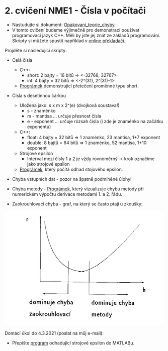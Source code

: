 # 2. cvičení NME1 - Čísla v počítači

* Nastudujte si dokument: [Opakovani_teorie_chyby](https://github.com/SebastianLorenz/NME1cv/blob/master/cv2/teorie_chyby.pdf).
* V tomto cvičení budeme výjimečně pro demonstraci používat programovací jazyk C++. Měli by jste jej znát ze základů programování. Skripty si můžete spustit například v [online překladači](https://www.tutorialspoint.com/compile_cpp11_online.php).

Projděte si následující skripty:

* Celá čísla
  * C++:
    * short: 2 bajty = 16 bitů => <-32768, 32767>
    * int: 4 bajty = 32 bitů => <-2^(31), 2^(31)-1>
  * [Prográmek](https://github.com/SebastianLorenz/NME1cv/blob/master/cv2/preteceni.cpp) demonstrující přetečení proměnné typu short.
  
* Čísla s desetinnou čárkou
  * Uložena jako: s x m x 2^(e) (dvojková soustava!)
    * s - znaménko
    * m - mantisa ... určuje přesnost čísla
    * e - exponent ... určuje rozsah čísla (i zde je znaménko na začátku exponentu)
  * C++:
    * float: 4 bajty = 32 bitů => 1 znaménko, 23 mantisa, 1+7 exponent
    * double: 8 bajtů = 64 bitů => 1 znaménko, 52 mantisa, 1+10 exponent
  * Strojové epsilon
    * Interval mezi čísly 1 a 2 je vždy rovnoměrný -> krok označíme jako strojové epsilon
  * [Prográmek](https://github.com/SebastianLorenz/NME1cv/blob/master/cv2/strojove_epsilon.cpp), který počítá odhad stojového epsilon.


* Chyba vstupních dat - pozor na špatně podmíněné úlohy!
* Chyba metody - [Prográmek](https://github.com/SebastianLorenz/NME1cv/blob/master/cv2/chyba_metody.m), který vizualizuje chybu metody při numerickém výpočtu derivace metodami 1. a 2. řádu.
* Zaokrouhlovací chyba - graf, na který se často ptají u zkoušky:

![alt text](https://github.com/SebastianLorenz/NME1cv/blob/master/cv2/chyba.gif)

Domácí úkol do 4.3.2021 (poslat na můj e-mail):
* Přepište [program](https://github.com/SebastianLorenz/NME1cv/blob/master/cv2/strojove_epsilon.cpp) odhadující strojové epsilon do MATLABu.
